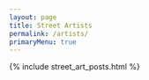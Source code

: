 ```yaml
---
layout: page
title: Street Artists
permalink: /artists/
primaryMenu: true
---
```


{% include street_art_posts.html %}
